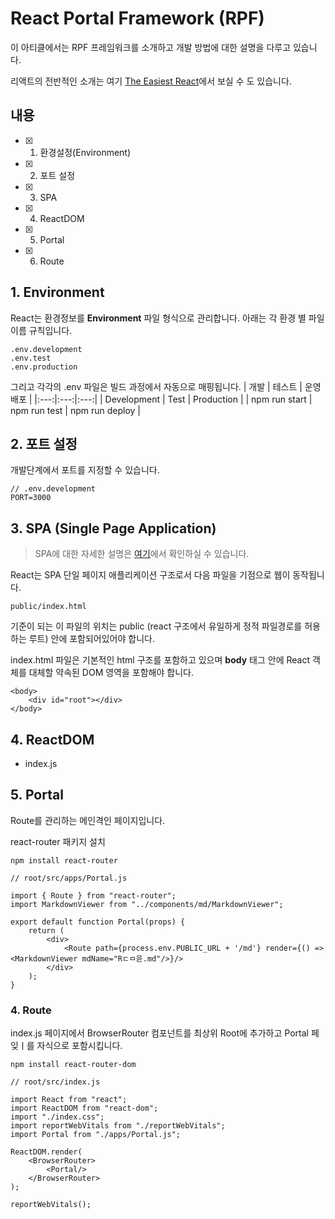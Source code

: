 # React Portal Framework (RPF)
이 아티클에서는 RPF 프레임워크를 소개하고 개발 방법에 대한 설명을 다루고 있습니다. 

리액트의 전반적인 소개는 여기 [The Easiest React](https://github.com/devncore/the-easiest-react)에서 보실 수 도 있습니다.
## 내용
- [x] 1. 환경설정(Environment)
- [x] 2. 포트 설정
- [x] 3. SPA
- [x] 4. ReactDOM
- [x] 5. Portal
- [x] 6. Route

## 1. Environment
React는 환경정보를 **Environment** 파일 형식으로 관리합니다. 아래는 각 환경 별 파일 이름 규칙입니다.

```
.env.development
.env.test
.env.production
```
그리고 각각의 .env 파일은 빌드 과정에서 자동으로 매핑됩니다.
| 개발 | 테스트 | 운영 배포 |
|:---:|:---:|:---:|
| Development | Test | Production |
| npm run start | npm run test | npm run deploy | 

## 2. 포트 설정
개발단계에서 포트를 지정할 수 있습니다.

```
// .env.development
PORT=3000
```

## 3. SPA (Single Page Application)
> SPA에 대한 자세한 설명은 [여기](https://github.com/devncore/docs/articles/single-page-application)에서 확인하실 수 있습니다.  

React는 SPA 단일 페이지 애플리케이션 구조로서 다음 파일을 기점으로 웹이 동작됩니다.
```
public/index.html
```
기준이 되는 이 파일의 위치는 public (react 구조에서 유일하게 정적 파일경로를 허용하는 루트) 안에 포함되어있어야 합니다.

index.html 파일은 기본적인 html 구조를 포함하고 있으며 **body** 태그 안에 React 객체를 대체할 약속된 DOM 영역을 포함해야 합니다.

```
<body>
    <div id="root"></div>
</body>
``` 

## 4. ReactDOM 
- index.js

## 5. Portal
Route를 관리하는 메인격인 페이지입니다.

react-router 패키지 설치
```
npm install react-router
```

```
// root/src/apps/Portal.js

import { Route } from "react-router";
import MarkdownViewer from "../components/md/MarkdownViewer";

export default function Portal(props) {
    return (
        <div>
            <Route path={process.env.PUBLIC_URL + '/md'} render={() => <MarkdownViewer mdName="Rㄷㅁ읃.md"/>}/>
        </div>
    );
}
```

### 4. Route
index.js 페이지에서 BrowserRouter 컴포넌트를 최상위 Root에 추가하고 Portal 페잊ㅣ를 자식으로 포함시킵니다.

```
npm install react-router-dom
```

```
// root/src/index.js

import React from "react";
import ReactDOM from "react-dom";
import "./index.css";
import reportWebVitals from "./reportWebVitals";
import Portal from "./apps/Portal.js";

ReactDOM.render(
    <BrowserRouter>
        <Portal/>
    </BrowserRouter>
);

reportWebVitals();
```
